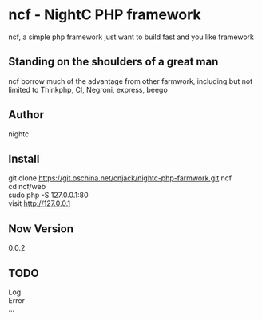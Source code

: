 # ncf - NightC PHP framework
ncf, a simple php framework
just want to build fast and you like framework
## Standing on the shoulders of a great man
ncf borrow much of the advantage from other farmwork, including but not limited to Thinkphp, CI, Negroni, express, beego  
## Author
nightc
## Install
git clone https://git.oschina.net/cnjack/nightc-php-farmwork.git ncf  
cd ncf/web  
sudo php -S 127.0.0.1:80  
visit http://127.0.0.1  
## Now Version
0.0.2
## TODO
Log  
Error   
...  